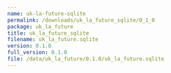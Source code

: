 ```yaml
---
name: uk-la-future-sqlite
permalink: /downloads/uk_la_future_sqlite/0_1_0
package: uk_la_future
title: uk_la_future_sqlite
filename: uk_la_future.sqlite
version: 0.1.0
full_version: 0.1.0
file: /data/uk_la_future/0.1.0/uk_la_future.sqlite
---
```

